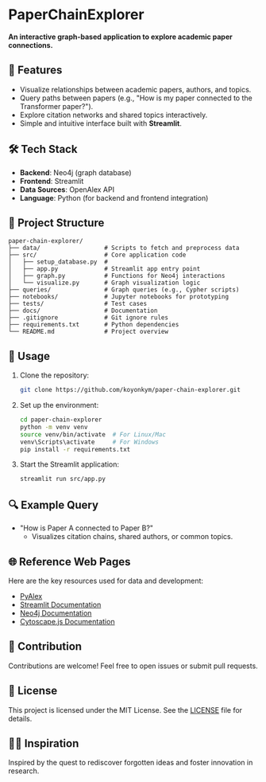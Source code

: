 # PaperChainExplorer

**An interactive graph-based application to explore academic paper connections.**

## 🚀 Features
- Visualize relationships between academic papers, authors, and topics.
- Query paths between papers (e.g., "How is my paper connected to the Transformer paper?").
- Explore citation networks and shared topics interactively.
- Simple and intuitive interface built with **Streamlit**.

## 🛠️ Tech Stack
- **Backend**: Neo4j (graph database)
- **Frontend**: Streamlit
- **Data Sources**: OpenAlex API
- **Language**: Python (for backend and frontend integration)

## 📂 Project Structure
```
paper-chain-explorer/
├── data/                  # Scripts to fetch and preprocess data
├── src/                   # Core application code
│   ├── setup_database.py  #
│   ├── app.py             # Streamlit app entry point
│   ├── graph.py           # Functions for Neo4j interactions
│   └── visualize.py       # Graph visualization logic
├── queries/               # Graph queries (e.g., Cypher scripts)
├── notebooks/             # Jupyter notebooks for prototyping
├── tests/                 # Test cases
├── docs/                  # Documentation
├── .gitignore             # Git ignore rules
├── requirements.txt       # Python dependencies
└── README.md              # Project overview
```

## 🧩 Usage
1. Clone the repository:
   ```bash
   git clone https://github.com/koyonkym/paper-chain-explorer.git
   ```
2. Set up the environment:
   ```bash
   cd paper-chain-explorer
   python -m venv venv
   source venv/bin/activate  # For Linux/Mac
   venv\Scripts\activate     # For Windows
   pip install -r requirements.txt
   ```
3. Start the Streamlit application:
   ```bash
   streamlit run src/app.py
   ```

## 🔍 Example Query
- "How is Paper A connected to Paper B?"
  - Visualizes citation chains, shared authors, or common topics.

## 🌐 Reference Web Pages
Here are the key resources used for data and development:
- [PyAlex](https://github.com/J535D165/pyalex)
- [Streamlit Documentation](https://docs.streamlit.io/)
- [Neo4j Documentation](https://neo4j.com/docs/)
- [Cytoscape.js Documentation](https://js.cytoscape.org/)

## 🌟 Contribution
Contributions are welcome! Feel free to open issues or submit pull requests.

## 📜 License
This project is licensed under the MIT License. See the [LICENSE](LICENSE) file for details.

## 🧙‍♂️ Inspiration
Inspired by the quest to rediscover forgotten ideas and foster innovation in research.
